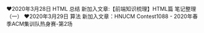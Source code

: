  ❤2020年3月28日 HTML 总结 新加入文章:【前端知识梳理】HTML篇 笔记整理（一）
 ❤2020年3月29日 算法 新加入文章：HNUCM Contest1088 - 2020年春季ACM集训队热身赛-第2场
